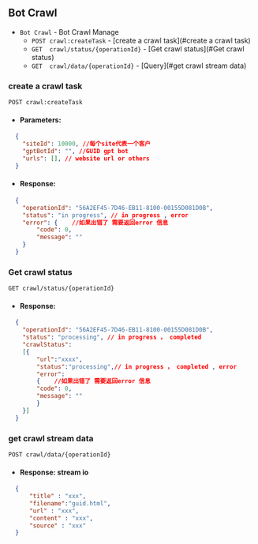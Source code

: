 ## Bot Crawl
* `Bot Crawl` - Bot Crawl Manage
    * `POST crawl:createTask` - [create a crawl task](#create a crawl task)
    * `GET  crawl/status/{operationId}` - [Get crawl status](#Get crawl status)
    * `GET  crawl/data/{operationId}` - [Query](#get crawl stream data)

### create a crawl task
  `POST crawl:createTask`

- #### Parameters:
```json
  {
    "siteId": 10000, //每个site代表一个客户
    "gptBotId": "", //GUID gpt bot
    "urls": [], // website url or others
  } 
  ```
- #### Response:
```json
  {
    "operationId": "56A2EF45-7D46-EB11-8100-00155D081D0B",
    "status": "in progress", // in progress , error
    "error": {    //如果出错了 需要返回error 信息
        "code": 0,
        "message": ""
    }
  } 
  ``` 

  ### Get crawl status
  `GET crawl/status/{operationId}`
- #### Response:
```json
  {
    "operationId": "56A2EF45-7D46-EB11-8100-00155D081D0B",
    "status": "processing", // in progress ， completed
    "crawlStatus":
    [{
        "url":"xxxx",
        "status":"processing",// in progress ， completed , error
        "error": 
        {    //如果出错了 需要返回error 信息
        "code": 0,
        "message": ""
        }
    }]
  } 
  ``` 

### get crawl stream data
  `POST crawl/data/{operationId}`
  
- #### Response: stream io
```json
  {
      "title" : "xxx",
      "filename":"guid.html",
      "url" : "xxx",
      "content" : "xxx",
      "source" : "xxx" 
  }
  ``` 